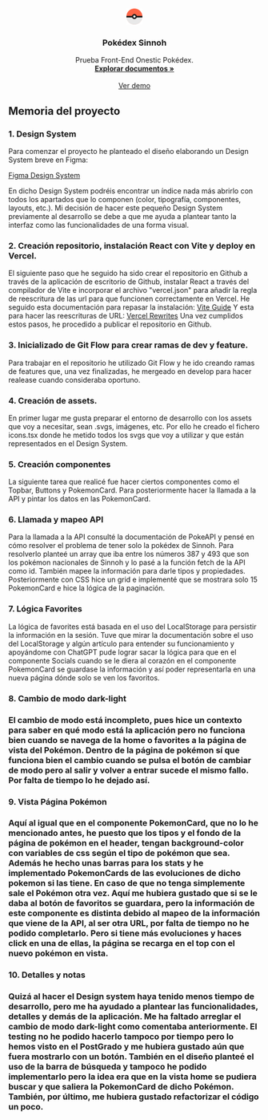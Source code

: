 <a name="readme-top"></a>

<!-- Logo -->
<br />
<div align="center">
  <a href="https://github.com/jocofe/Pokedex-Onestic">
    <img style="width: 32px; height: 32px;"src="/public/Pokeball icon.svg" alt="Logo">
  </a>

  <h3 align="center">Pokédex Sinnoh</h3>

  <p align="center">
    Prueba Front-End Onestic Pokédex.
    <br />
    <a href="https://github.com/jocofe/Pokedex-Onestic"><strong>Explorar documentos »</strong></a>
    <br />
    <br />
    <a href="https://pokedex-onestic.vercel.app/">Ver demo</a>
  </p>
</div>

<!-- Memoria -->

## Memoria del proyecto

<h3>1. Design System</h3>

Para comenzar el proyecto he planteado el diseño elaborando un Design System breve en Figma:

<a href="https://www.figma.com/design/IxnQKiirmNKp5xvOmg6s8z/Pokedex-%2F-Onestic?t=MaYhqXy8YaIvLF5U-1">Figma Design System</a>

En dicho Design System podréis encontrar un índice nada más abrirlo con todos los apartados que lo componen (color, tipografía, componentes, layouts, etc.). Mi decisión de hacer este pequeño Design System previamente al desarrollo se debe a que me ayuda a plantear tanto la interfaz como las funcionalidades de una forma visual.

<h3>2. Creación repositorio, instalación React con Vite y deploy en Vercel.</h3>

El siguiente paso que he seguido ha sido crear el repositorio en Github a través de la aplicación de escritorio de Github, instalar React a través del compilador de Vite e incorporar el archivo "vercel.json" para añadir la regla de reescritura de las url para que funcionen correctamente en Vercel.
He seguido esta documentación para repasar la instalación: <a href="https://vitejs.dev/guide/">Vite Guide</a>
Y esta para hacer las reescrituras de URL: <a href="https://vercel.com/docs/edge-network/rewrites">Vercel Rewrites</a>
Una vez cumplidos estos pasos, he procedido a publicar el repositorio en Github.

<h3>3. Inicializado de Git Flow para crear ramas de dev y feature.</h3>

Para trabajar en el repositorio he utilizado Git Flow y he ido creando ramas de features que, una vez finalizadas, he mergeado en develop para hacer realease cuando consideraba oportuno.

<h3>4. Creación de assets.</h3>

En primer lugar me gusta preparar el entorno de desarrollo con los assets que voy a necesitar, sean .svgs, imágenes, etc. Por ello he creado el fichero icons.tsx donde he metido todos los svgs que voy a utilizar y que están representados en el Design System.

<h3>5. Creación componentes</h3>

La siguiente tarea que realicé fue hacer ciertos componentes como el Topbar, Buttons y PokemonCard. Para posteriormente hacer la llamada a la API y pintar los datos en las PokemonCard.

<h3>6. Llamada y mapeo API</h3>

Para la llamada a la API consulté la documentación de <a src='https://pokeapi.co/'>PokeAPI</a> y pensé en cómo resolver el problema de tener solo la pokédex de Sinnoh. Para resolverlo planteé un array que iba entre los números 387 y 493 que son los pokémon nacionales de Sinnoh y lo pasé a la función fetch de la API como id.
También mapee la información para darle tipos y propiedades. Posteriormente con CSS hice un grid e implementé que se mostrara solo 15 PokemonCard e hice la lógica de la paginación.

<h3>7. Lógica Favorites</h3>

La lógica de favorites está basada en el uso del LocalStorage para persistir la información en la sesión. Tuve que mirar la documentación sobre el uso del LocalStorage y algún artículo para entender su funcionamiento y apoyándome con ChatGPT pude lograr sacar la lógica para que en el componente Socials cuando se le diera al corazón en el componente PokemonCard se guardase la información y así poder representarla en una nueva página dónde solo se ven los favoritos.

<h3>8. Cambio de modo dark-light<h3>
El cambio de modo está incompleto, pues hice un contexto para saber en qué modo está la aplicación pero no funciona bien cuando se navega de la home o favorites a la página de vista del Pokémon. Dentro de la página de pokémon sí que funciona bien el cambio cuando se pulsa el botón de cambiar de modo pero al salir y volver a entrar sucede el mismo fallo. Por falta de tiempo lo he dejado así.

<h3>9. Vista Página Pokémon<h3>

Aquí al igual que en el componente PokemonCard, que no lo he mencionado antes, he puesto que los tipos y el fondo de la página de pokémon en el header, tengan background-color con variables de css según el tipo de pokémon que sea. Además he hecho unas barras para los stats y he implementado PokemonCards de las evoluciones de dicho pokemon si las tiene. En caso de que no tenga simplemente sale el Pokémon otra vez. Aquí me hubiera gustado que si se le daba al botón de favoritos se guardara, pero la información de este componente es distinta debido al mapeo de la información que viene de la API, al ser otra URL, por falta de tiempo no he podido completarlo. Pero si tiene más evoluciones y haces click en una de ellas, la página se recarga en el top con el nuevo pokémon en vista.

<h3>10. Detalles y notas<h3>

Quizá al hacer el Design system haya tenido menos tiempo de desarrollo, pero me ha ayudado a plantear las funcionalidades, detalles y demás de la aplicación. Me ha faltado arreglar el cambio de modo dark-light como comentaba anteriormente. El testing no he podido hacerlo tampoco por tiempo pero lo hemos visto en el PostGrado y me hubiera gustado aún que fuera mostrarlo con un botón. También en el diseño planteé el uso de la barra de búsqueda y tampoco he podido implementarlo pero la idea era que en la vista home se pudiera buscar y que saliera la PokemonCard de dicho Pokémon. También, por último, me hubiera gustado refactorizar el código un poco.
